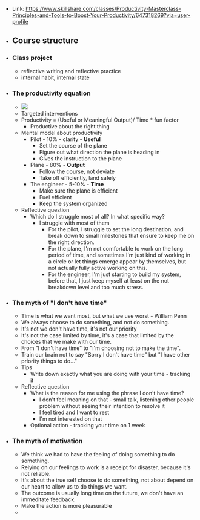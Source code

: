 - Link: https://www.skillshare.com/classes/Productivity-Masterclass-Principles-and-Tools-to-Boost-Your-Productivity/647318269?via=user-profile
- ## Course structure
- ### Class project
    - reflective writing and reflective practice
    - internal habit, internal state
- ### The productivity equation
    - ![](https://firebasestorage.googleapis.com/v0/b/firescript-577a2.appspot.com/o/imgs%2Fapp%2FNgoctien%2FS-uT_vqdyL.png?alt=media&token=bd7f7895-0b39-4c23-ad10-bcdc765ba097)
    - Targeted interventions
    - Productivity = (Useful or Meaningful Output)/ Time * fun factor
        - Productive about the right thing
    - Mental model about productivity
        - Pilot - 10% - clarity - **Useful**
            - Set the course of the plane
            - Figure out what direction the plane is heading in
            - Gives the instruction to the plane
        - Plane - 80% - **Output**
            - Follow the course, not deviate
            - Take off efficiently, land safely
        - The engineer - 5-10% - **Time**
            - Make sure the plane is efficient
            - Fuel efficient
            - Keep the system organized 
    - Reflective question
        - Which do I struggle most of all? In what specific way?
            - I struggle with most of them
                - For the pilot, I struggle to set the long destination, and break down to small milestones that ensure to keep me on the right direction.
                - For the plane, I'm not comfortable to work on the long period of time, and sometimes I'm just kind of working in a circle or let things emerge appear by themselves, but not actually fully active working on this.
                - For the engineer, I'm just starting to build my system, before that, I just keep myself at least on the not breakdown level and too much stress.
- ### The myth of "I don't have time"
    - Time is what we want most, but what we use worst - William Penn
    - We always choose to do something, and not do something.
    - It's not we don't have time, it's not our priority
    - It's not the case limited by time, it's a case that limited by the choices that we make with our time.
    - From "I don't have time" to "I'm choosing not to make the time".
    - Train our brain not to say "Sorry I don't have time" but "I have other priority things to do..."
    - Tips
        - Write down exactly what you are doing with your time - tracking it
    - Reflective question
        - What is the reason for me using the phrase I don't have time?
            - I don't feel meaning on that - small talk, listening other people problem without seeing their intention to resolve it
            - I feel tired and I want to rest
            - I'm not interested on that
        - Optional action - tracking your time on 1 week
- ### The myth of motivation
    - We think we had to have the feeling of doing something to do something.
    - Relying on our feelings to work is a receipt for disaster, because it's not reliable.
    - It's about the true self choose to do something, not about depend on our heart to allow us to do things we want.
    - The outcome is usually long time on the future, we don't have an immeditate feedback. 
    - Make the action is more pleasurable
    - 
